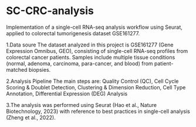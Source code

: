# SC-CRC-analysis
Implementation of a single-cell RNA-seq analysis workflow using Seurat, applied to colorectal tumorigenesis dataset GSE161277. 


1.Data soure
The dataset analyzed in this project is GSE161277 (Gene Expression Omnibus, GEO), consisting of single-cell RNA-seq profiles from colorectal cancer patients.
Samples include multiple tissue conditions (normal, adenoma, carcinoma, para-cancer, and blood) from patient-matched biopsies.

2.Analysis Pipeline
The main steps are: Quality Control (QC), Cell Cycle Scoring & Doublet Detection, Clustering & Dimension Reduction, Cell Type Annotation, Differential Expression (DEG) Analysis

3.The analysis was performed using Seurat (Hao et al., Nature Biotechnology, 2023) with reference to best practices in single-cell analysis (Zheng et al., 2022).
